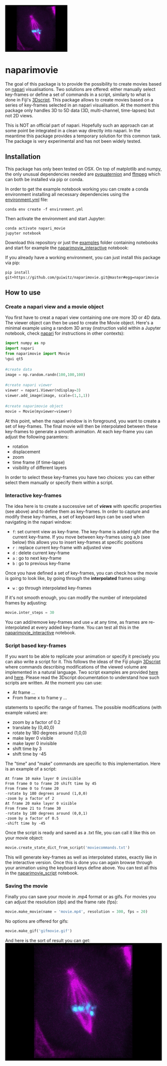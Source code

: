 <img src="/examples/gif_script.gif" alt="alt text" width="200">

# naparimovie 


The goal of this package is to provide the possibility to create movies based on [napari](https://github.com/napari/napari) visualisations. Two solutions are offered: either manually select key-frames or define a set of commands in a script, similarly to what is done in Fiji's [3Dscript](https://www.nature.com/articles/s41592-019-0359-1). This package allows to create movies based on a series of key-frames selected in an napari visualisation. At the moment this package only handles 3D to 5D data (3D, multi-channel, time-lapses) but not 2D views.

This is NOT an official part of napari. Hopefully such an approach can at some point be integrated in a clean way directly into napari. In the meantime this package provides a temporary solution for this common task. The package is very experimental and has not been widely tested.

## Installation

This package has only been tested on OSX. On top of matplotlib and numpy, the only unusual dependencies needed are [pyquaternion](http://kieranwynn.github.io/pyquaternion/) and [ffmpeg](http://www.ffmpeg.org/) which can both be installed via pip or conda.

In order to get the example notebook working you can create a conda environment installing all necessary dependencies using the [environment.yml](environment.yml) file:

```
conda env create -f environment.yml
```
Then activate the environment and start Jupyter:
```
conda activate napari_movie
jupyter notebook
```
Download this repository or just the [examples](examples) folder containing notebooks and start for example the [naparimovie_interactive](examples/naparimovie_interactive.ipynb) notebook:

If you already have a working environment, you can just install this package via pip:
```
pip install git+https://github.com/guiwitz/naparimovie.git@master#egg=naparimovie
```

## How to use

### Create a napari view and a movie object
You first have to creat a napari view containing one ore more 3D or 4D data. The viewer object can then be used to create the Movie object. Here's a minimal example using a random 3D array (instruction valid within a Jupyter notebook, check [napari](https://github.com/napari/napari) for instructions in other contexts):

```python
import numpy as np
import napari
from naparimovie import Movie
%gui qt5

#create data
image = np.random.randn(100,100,100)

#create napari viewer
viewer = napari.Viewer(ndisplay=3)
viewer.add_image(image, scale=(1,1,1))

#create naparimovie object
movie = Movie(myviewer=viewer)
```

At this point, when the napari window is in foreground, you want to create a set of key-frames. The final movie will then be interpolated between these key-frames to generate a smooth animation. At each key-frame you can adjust the following paramters:

- rotation
- displacement
- zoom
- time frame (if time-lapse)
- visibility of different layers

In order to select these key-frames you have two choices: you can either select them manually or specify them within a script.

### Interactive key-frames

The idea here is to create a successive set of ***views*** with specific properties (see above) and to define them as key-frames. In order to capture and modify these key-frames, a set of keyboard keys can be used when navigating in the napari window:

- ```f```: set current view as key-frame. The key-frame is added right after the current key-frame. If you move between key-frames using a,b (see below) this allows you to insert key-frames at specific positions
- ```r``` : replace current key-frame with adjusted view
- ```d``` : delete current key-frame
- ```a``` : go to next key-frame
- ```b``` : go to previous key-frame

Once you have defined a set of key-frames, you can check how the movie is going to look like, by going through the **interpolated** frames using:

- ```w``` : go through interpolated key-frames

If it's not smooth enough, you can modify the number of interpolated frames by adjusting:
```python
movie.inter_steps = 30
```
You can add/remove key-frames and use ```w``` at any time, as frames are re-interpolated at every added key-frame. You can test all this in the [naparimovie_interactive](examples/naparimovie_interactive.ipynb) notebook.

### Script based key-frames

If you want to be able to replicate your animation or specify it precisely you can also write a script for it. This follows the ideas of the Fiji plugin [3Dscript](https://www.nature.com/articles/s41592-019-0359-1) where commands describing modifications of the viewed volume are implemented in a natural language. Two script examples are provided [here](/examples/moviecommands.txt) and [here](examples/moviecommands2.txt). Please read the 3Dscript documentation to understand how such scripts are written. At the moment you can use:

- At frame ...
- From frame x to frame y ...

statements to specific the range of frames. The possible modifications (with example values) are:

- zoom by a factor of 0.2
- translate by (0,40,0)
- rotate by 180 degrees around (1,0,0)
- make layer 0 visible
- make layer 0 invisible
- shift time by 3
- shift time by -45

The "time" and "make" commands are specific to this implementation. Here is an example of a script:

```
At frame 10 make layer 0 invisible
From frame 0 to frame 20 shift time by 45
From frame 0 to frame 20
-rotate by 180 degrees around (1,0,0)
-zoom by a factor of 2
At frame 20 make layer 0 visible
From frame 21 to frame 30
-rotate by 180 degrees around (0,0,1)
-zoom by a factor of 0.5
-shift time by -45
```

Once the script is ready and saved as a .txt file, you can call it like this on your movie object:
```python
movie.create_state_dict_from_script('moviecommands.txt')
```
This will generate key-frames as well as interpolated states, exactly like in the interactive version. Once this is done you can again browse through your animation using the keyboard keys define above. You can test all this in the [naparimovie_script](examples/naparimovie_script.ipynb) notebook.

### Saving the movie

Finally you can save your movie in .mp4 format or as gifs. For movies you can adjust the resolution (dpi) and the frame rate (fps):
```python
movie.make_movie(name = 'movie.mp4', resolution = 300, fps = 20)
```

No options are offered for gifs:
```python
movie.make_gif('gifmovie.gif')
```

And here is the sort of result you can get:
<img src="/examples/gif_script.gif" alt="alt text" width="800">
